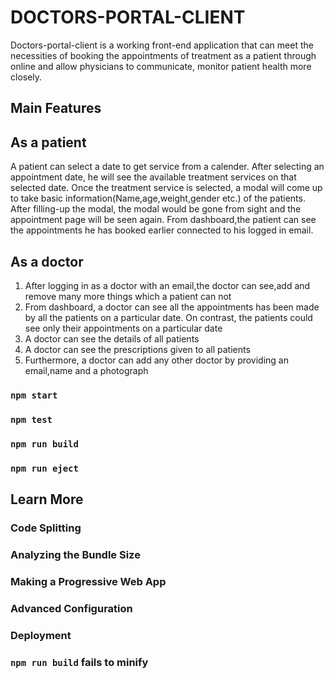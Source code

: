 # DOCTORS-PORTAL-CLIENT
Doctors-portal-client is a working front-end application that can meet the necessities of booking the appointments of treatment as a patient through online and allow physicians to communicate, monitor patient health more closely. 

## Main Features
## As a patient
A patient can select a date to get service from a calender.
After selecting an appointment date, he will see the available treatment services on that selected date.
Once the treatment service is selected, a modal will come up to take basic information(Name,age,weight,gender etc.) of the patients.
After filling-up the modal, the modal would be gone from sight and the appointment page will be seen again.
From dashboard,the patient can see the appointments he has booked earlier connected to his logged in email.
      
## As a doctor         
1. After logging in as a doctor with an email,the doctor can see,add and remove many more things which a patient can not
2. From dashboard, a doctor can see all the appointments has been made by all the patients on a particular date. On contrast, the patients could see only their   appointments on a particular date
3. A doctor can see the details of all patients
4. A doctor can see the prescriptions given to all patients
5. Furthermore, a doctor can add any other doctor by providing an email,name and a photograph

          



### `npm start`



### `npm test`



### `npm run build`



### `npm run eject`


## Learn More

### Code Splitting


### Analyzing the Bundle Size



### Making a Progressive Web App


### Advanced Configuration


### Deployment


### `npm run build` fails to minify


